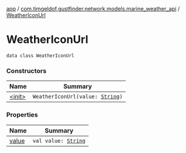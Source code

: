 [app](../../index.md) / [com.timgeldof.gustfinder.network.models.marine_weather_api](../index.md) / [WeatherIconUrl](./index.md)

# WeatherIconUrl

`data class WeatherIconUrl`

### Constructors

| Name | Summary |
|---|---|
| [&lt;init&gt;](-init-.md) | `WeatherIconUrl(value: `[`String`](https://kotlinlang.org/api/latest/jvm/stdlib/kotlin/-string/index.html)`)` |

### Properties

| Name | Summary |
|---|---|
| [value](value.md) | `val value: `[`String`](https://kotlinlang.org/api/latest/jvm/stdlib/kotlin/-string/index.html) |
